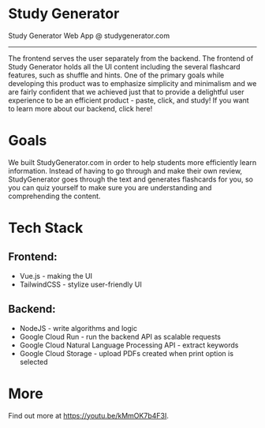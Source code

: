 # Study Generator

Study Generator Web App @ studygenerator.com

-----------------------------------------

The frontend serves the user separately from the backend. The frontend of Study Generator holds all the UI content including the several flashcard features, such as shuffle and hints. One of the primary goals while developing this product was to emphasize simplicity and minimalism and we are fairly confident that we achieved just that to provide a delightful user experience to be an efficient product - paste, click, and study! If you want to learn more about our backend, click here!
 
# Goals

We built StudyGenerator.com in order to help students more efficiently learn information. Instead of having to go through and make their own review, StudyGenerator goes through the text and generates flashcards for you, so you can quiz yourself to make sure you are understanding and comprehending the content.

# Tech Stack
## Frontend:
- Vue.js - making the UI
- TailwindCSS - stylize user-friendly UI

## Backend:
- NodeJS - write algorithms and logic
- Google Cloud Run - run the backend API as scalable requests 
- Google Cloud Natural Language Processing API - extract keywords 
- Google Cloud Storage - upload PDFs created when print option is selected

# More
Find out more at https://youtu.be/kMmOK7b4F3I. 
